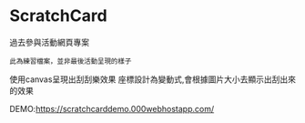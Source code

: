 # ScratchCard

過去參與活動網頁專案

`此為練習檔案，並非最後活動呈現的樣子`

使用canvas呈現出刮刮樂效果
座標設計為變動式,會根據圖片大小去顯示出刮出來的效果


DEMO:https://scratchcarddemo.000webhostapp.com/
